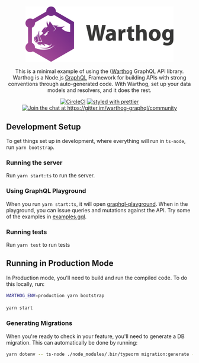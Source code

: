 <p align="center">
  <a href="http://warthog.dev/"><img src="./img/warthog-logo.png" width="400" alt="Warthog Logo"></a>
</p>

<p align="center">
  This is a minimal example of using the (<a href="https://github.com/goldcaddy77/warthog" target="_blank">Warthog</a> GraphQL API library. Warthog is a Node.js <a href="https://graphql.org" target="_blank">GraphQL</a> Framework for building APIs with strong conventions through auto-generated code.  With Warthog, set up your data models and resolvers, and it does the rest.
</p>

<p align="center">
  <a href="https://circleci.com/gh/goldcaddy77/warthog-starter/tree/master"><img src="https://circleci.com/gh/goldcaddy77/warthog-starter/tree/master.svg?style=shield" alt="CircleCI"></a>
  <a href="#badge"><img src="https://img.shields.io/badge/styled_with-prettier-ff69b4.svg" alt="styled with prettier"></a>
  <a href="https://gitter.im/warthog-graphql/community?utm_source=badge&amp;utm_medium=badge&amp;utm_campaign=pr-badge&amp;utm_content=badge"><img src="https://badges.gitter.im/warthog-graphql/community.svg" alt="Join the chat at https://gitter.im/warthog-graphql/community"></a>
</p>

## Development Setup

To get things set up in development, where everything will run in `ts-node`, run `yarn bootstrap`.

### Running the server

Run `yarn start:ts` to run the server.

### Using GraphQL Playground

When you run `yarn start:ts`, it will open [graphql-playground](https://github.com/prisma/graphql-playground).  When in the playground, you can issue queries and mutations against the API.  Try some of the examples in [examples.gql](./examples.gql).

### Running tests

Run `yarn test` to run tests

## Running in Production Mode

In Production mode, you'll need to build and run the compiled code.  To do this locally, run:

```bash
WARTHOG_ENV=production yarn bootstrap

yarn start
```

### Generating Migrations

When you're ready to check in your feature, you'll need to generate a DB migration.  This can automatically be done by running:

```bash
yarn dotenv -- ts-node ./node_modules/.bin/typeorm migration:generate -n user-and-post
```


